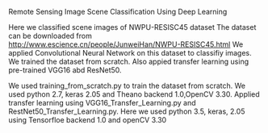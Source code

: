  Remote Sensing Image Scene Classification Using Deep Learning
 
 Here we classified scene images of NWPU-RESISC45 dataset
 The dataset can be downloaded from http://www.escience.cn/people/JunweiHan/NWPU-RESISC45.html
 We applied Convolutional Neural Network on this dataset to classifiy images. We trained the dataset from scratch. Also appied transfer learning using pre-trained VGG16 abd ResNet50.
 
 We used training_from_scratch.py to train the dataset from scratch. We used python 2.7, keras 2.05 and Theano backend 1.0,OpenCV 3.30.
 Applied transfer learning using VGG16_Transfer_Learning.py and RestNet50_Transfer_Learning.py. Here we used python 3.5, keras, 2.05 using Tensorfloe backend 1.0 and openCV 3.30 
